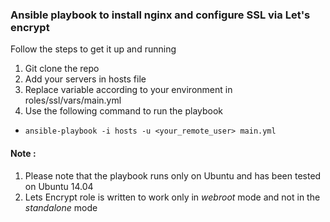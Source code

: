 ### Ansible playbook to install nginx and configure SSL via Let's encrypt

Follow the steps to get it up and running 

1. Git clone the repo
2. Add your servers in hosts file
3. Replace variable according to your environment in roles/ssl/vars/main.yml
4. Use the following command to run the playbook 
  - `ansible-playbook -i hosts -u <your_remote_user> main.yml` 

####  Note :
1. Please note that the playbook runs only on Ubuntu and has been tested on Ubuntu 14.04
2. Lets Encrypt role is written to work only in *webroot* mode and not in the *standalone* mode


